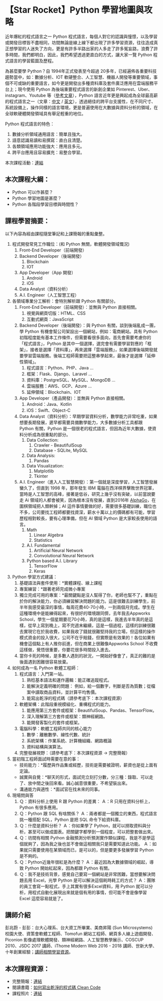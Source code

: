 # 【Star Rocket】Python 學習地圖與攻略

近年爆紅的程式語言之一 Python 程式語言，每個人對它的認識與憧憬，以及學習或開發目標皆不盡相同，坊間無論是線上線下都出現了許多學習資源，往往造成真正想學習的人迷失了方向，更是有許多半路出家的人多走了許多冤妄路，浪費了許多時間，我們都明白，因此，我們希望透過更直白的方式，讓大家一覽 Python 程式語言的學習藍圖及歷程。

為甚麼要學 Python？自 1994年正式發表至今超過 20多年，已經遍佈各重要科技趨勢當中，如：數據分析、IOT 軟硬整合、人工智慧、機器人開發等重要領域，事個不可或缺的重要語言，如今更是開發出多種資料庫及套件廣泛應用在雲端服務平台上；現今使用 Python 為後端重要程式語言的新創企業如 Pinterest、Uber、instagram、Youtube 等（[參考文章](https://www.jianshu.com/p/e3df3b024b6c)），Python 語言近年更是興起成為全球最高薪的程式語言之一（文章：[中文](http://technews.tw/2017/12/21/2018-5-high-paid-in-demand-programming-language/) / [英文](https://www.techrepublic.com/article/five-highly-paid-and-in-demand-programming-languages-to-learn-in-2018/)），透過絕佳的跨平台支援性，在不同尺寸、系統設備上，操作同樣的語言環境，更是普遍使用在大數據與資料分析的領域，在全球軟硬體開發領域具有舉足輕重的地位。

Python 程式語言的特色：
1. 數據分析領域通用語言：簡單且強大。
2. 語意認識易讀和易撰寫：直白且清楚。
3. 各類領域應用功能強大：應用且多元。
4. 跨平台應用且容易擴充：易整合學習。

本次課程活動：[連結](https://www.accupass.com/event/1812110559434772340930)

## 本次課程大綱：
* Python 可以作甚麼？
* Python 學習地圖是甚麼？
* Python 各階段學習目標與時間性？

## 課程學習摘要：
以下內容為經由課程隨堂筆記和上課簡報的重點彙整。

1. 程式開發常見工作職位：(和 Python 無關，軟體開發領域慨況)
    1. Front-End Developer（前端開發）
    2. Backend Developer（後端開發）
        1. Blockchain
        2. IOT
    3. App Developer（App 開發）
        1. Android
        2. iOS
    4. Data Analyst（資料分析）
    5. A.I. Engineer（人工智慧工程）
2. 各領域專業分工解析：會特別解析跟 Python 有關部分。
    1. Front-End Developer（前端開發）：並無與 Python 直接相關。
        1. 視覺與網頁切版：HTML、CSS
        2. 互動式網頁：JavaScript
    2. Backend Developer（後端開發）：與 Python 有關，談到後端亂成一團，學 Python 有機會幫公司架設出一個網站，例如：電商網站。具有 Python 初階程度能有基本工作條件，但需要看很多面向，首先會需要考慮你的「程式語言」，Python 是其中一個選擇，選完會有需要學習對應的「框架」，接者是選擇「資料庫」，再來選擇「雲端服務」，如果選擇後端開發就要學習雲端服務。後端工程師需要把這整串學起來，最後才是選擇「延伸性領域」。
        1. 程式語言：Python、PHP、Java ...
        2. 框架：Flask、Django、Laravel …
        3. 資料庫：PostgreSQL、MySQL、MongoDB …
        4. 雲端服務：AWS、GCP、Azure …
        5. 延伸領域：Blockchain、IOT
    3. App Developer（產品開發）：並無與 Python 直接相關。
        1. Android：Java、Kotlin
        2. iOS：Swift、Object-C
    4. Data Analyst（資料分析）：早期學習資料分析，數學能力非常吃重，如果想要長期發展，遲早都需要具備數學能力，大多數據分析工具都跟 Python 有關，Python 是一個很老的程式語言，但因為近年大數據，使資料分析成為很重點的部分。
        1. Data Collection:
            1. Crawler - BeautifulSoup
            2. Database - SQLite, MySQL
        2. Data Analysis:
            1. Pandas
        3. Data Visualization:
            1. Matplotlib
            2. Tkinter
    5. A.I. Engineer（進入人工智慧開發）：第一個就是深度學習，人工智慧發展蠻久了，但直到 1998 年，那年發生 IBM 電腦在西洋棋界擊敗世界冠軍，當時是人工智慧的高峰，接著是低谷，研究上幾乎沒有突破，以前當說要走 Ai 領域的人都會被笑，因為根本沒有發展，直到2016年 [AlphaGo](https://zh.wikipedia.org/wiki/AlphaGo)，在圍棋領域把人類幹掉；AI 這件事情要做的好，需要很多基礎訓練，職位也不多，公司要找工程師都要找資深，薪水十萬以上的價碼都有可能，學習歷程相對較長，要有心理準備，但在 AI 領域 Python 是大家較長使用的語言。
        1. Math
            1. Linear Algebra
            2. Statistics
        2. A.I. Fundamental
            1. Artificial Neural Network
            2. Convolutional Neural Network
        3. Python based A.I. Library
            1. TensorFlow
            2. Keras
3. Python 學習方式建議：
    1. 基礎語法與套件使用：*實體課程、線上課程
    2. 專案練習：*跟著老師完成微小專案
    3. 獨立完成可用的專案：*最關鍵點是沒人幫得了你，老師也幫不了，重點在於你的解決能力，你必須練習解決問題的能力。這是很難去訓練學生，前半年我感受最深的事情，每周花費40-70小時，一到兩個月完成。學生在這種環境中是能練得起來，有很好的環境跟同儕，去年我去Appworks School，學生一個星期要花70小時，真的是這樣，我進去半年真的是這樣，從早上寫到晚上，寫不完週末繼續，這是一個過程，這樣的訓練很難去實現它在於我收費，如果我收了錢就很難堅持我的立場，但這樣的操作模式資金的投入很大，公司不在乎賠錢，但實際是有效果的！各位如果有機會這個點上有人推你前進，但在商業上很難像Appworks School 不收費這樣做，覺悟很重要，你要花很多時間投入進去。
    4. 當你卡死的時候，是多數人遇到的狀況，一開始好像會了，真正的難的是後面遇到困難很容易放棄。
4. 如何成為一名 Python 軟體工程師：
    1. 程式語言：入門第一站。
        1. 熟稔基本語法和運作邏輯：能正確追蹤程式。
        2. 能解決定義明確的問題： 例如，給一個數字，判斷是否為質數；從檔案中讀取商品資料，並計算平均售價。
        3. 能寫出乾淨的程式碼（請參考底下：本次課程資源）
    2. 軟體架構：此階段重視模組化、重構程式的能力。
        1. 能應用第三方套件或框架：BeautifulSoup、Pandas、TensorFlow。
        2. 深入理解第三方套件或框架：類神經網路。
        3. 能開發客製化的套件或框架。
    3. 電腦科學：軟體工程師共同的核心能力
        1. 數學：離散數學、線性代數、統計
        2. 系統架構：作業系統、計算機組織、網路概論
        3. 資料結構與演算法。
    4. 完整發展視野：（請參考底下：本次課程資源 -> 完整簡報）
5. 當初階工程師面試時需要在意的事：
    * 技術能力：*履歷與作品集或經歷，技術是需要被證明，薪資也是從上面有定論。
    * 誠實與自覺：*聊天的形式，面試完立刻打分數，分三種：錄取、可以走了、放中間之後回來看。誠心誠意很重要，不希望裝出來。
    * 溝通能力與適性：*面試官在找未來的同事。
6. 現場問與答
    1. Ｑ：資料分析上使用 R 跟 Python 的差異：
        Ａ：R 只用在資料分析上，Python 有很多應用。
    2. Ｑ：Python 跟 SQL 有啥關係？
        Ａ：兩者都是一個獨立的東西，程式語言挑一種搭配 SQL，Python 是把 SQL 命令下給資料庫。
    3. Ｑ：什麼是資料分析？
        Ａ：你如果學了 Python，就可以撈取資料與分析，甚至可以做成圖表。把關鍵字都學到一個程度，可以把整套做出來。
    4. Ｑ：坊間有相關 Python 金融預測分析預測實作類似課程，我是不是學這個就夠了，因為我之後也並不會做這相關我只是需要知道此功能。
       Ａ：如果就只需要使用在某領域而已，是可以的，但是要更多發展學習 Python 是不夠的。
    5. Ｑ：Python近幾年很紅是為什麼？
       Ａ：最近因為大數據領域的崛起，導致 Python 開始紅起來，因為都跟 Python 有關。
    6. Ｑ：我不是技術背景，感覺自己要寫一個網站是非常困難，當想要解決問題去用 Excel，光學 Python 是可以解決這個耗時耗工的方式？
       Ａ：團隊的員工會寫一點程式，手上其實有很多Excel資料，用 Python 就可以分析，用程式自動化展現出來就是個有用的事情，但可能不會是像學習 Excel 這麼容易就是了。

## 講師介紹
彭兆蔚 - 彭彭：台大心理系、台大資工所畢業、美商昇陽 (Sun Microsystems) 校園大使、資策會軟體工程師、Tomofun 網站工程師、網頁多人線上遊戲開發、Piconion 影像處理軟體開發、類神經網路、人工智慧教學展示、COSCUP 2010、JSDC 2017 講師、iThome Modern Web 2016 - 2018 講師、世新大學、十年創業經驗；[講師相關學習資源](https://training.pada-x.com/)。

## 本次課程資源：
* 完整簡報：[連結](http://bit.ly/2SO7oim)
* 閱讀書籍：[如何寫出乾淨的程式碼 Clean Code](https://www.books.com.tw/products/0010579897)
* 課程照片：[連結](https://drive.google.com/drive/folders/1HM54EvTAxyJUGOHzVcupI_3v1s753dRt?usp=sharing)
